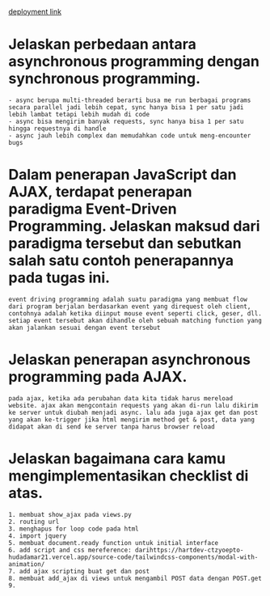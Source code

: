 [deployment link](https://pbpapp-dylan.herokuapp.com/todolist/)

# Jelaskan perbedaan antara asynchronous programming dengan synchronous programming.
    - async berupa multi-threaded berarti busa me run berbagai programs secara parallel jadi lebih cepat, sync hanya bisa 1 per satu jadi lebih lambat tetapi lebih mudah di code 
    - async bisa mengirim banyak requests, sync hanya bisa 1 per satu hingga requestnya di handle
    - async jauh lebih complex dan memudahkan code untuk meng-encounter bugs

# Dalam penerapan JavaScript dan AJAX, terdapat penerapan paradigma Event-Driven Programming. Jelaskan maksud dari paradigma tersebut dan sebutkan salah satu contoh penerapannya pada tugas ini.
    event driving programming adalah suatu paradigma yang membuat flow dari program berjalan berdasarkan event yang direquest oleh client, contohnya adalah ketika diinput mouse event seperti click, geser, dll. setiap event tersebut akan dihandle oleh sebuah matching function yang akan jalankan sesuai dengan event tersebut
    

# Jelaskan penerapan asynchronous programming pada AJAX.
    pada ajax, ketika ada perubahan data kita tidak harus mereload website. ajax akan mengcontain requests yang akan di-run lalu dikirim ke server untuk diubah menjadi async. lalu ada juga ajax get dan post yang akan ke-trigger jika html mengirim method get & post, data yang didapat akan di send ke server tanpa harus browser reload

# Jelaskan bagaimana cara kamu mengimplementasikan checklist di atas.
    1. membuat show_ajax pada views.py
    2. routing url
    3. menghapus for loop code pada html
    4. import jquery
    5. membuat document.ready function untuk initial interface
    6. add script and css mereference: darihttps://hartdev-ctzyoepto-hudadamar21.vercel.app/source-code/tailwindcss-components/modal-with-animation/
    7. add ajax scripting buat get dan post
    8. membuat add_ajax di views untuk mengambil POST data dengan POST.get
    9.